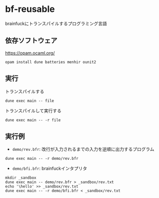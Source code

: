 # bf-reusable

brainfuckにトランスパイルするプログラミング言語

## 依存ソフトウェア

https://opam.ocaml.org/

```
opam install dune batteries menhir ounit2
```

## 実行

トランスパイルする
```
dune exec main -- file
```

トランスパイルして実行する
```
dune exec main -- -r file
```

## 実行例

* `demo/rev.bfr`: 改行が入力されるまでの入力を逆順に出力するプログラム
```
dune exec main -- -r demo/rev.bfr
```

* `demo/bfi.bfr`: brainfuckインタプリタ

```
mkdir _sandbox
dune exec main -- demo/rev.bfr > _sandbox/rev.txt
echo '\hello' >> _sandbox/rev.txt
dune exec main -- -r demo/bfi.bfr < _sandbox/rev.txt
```